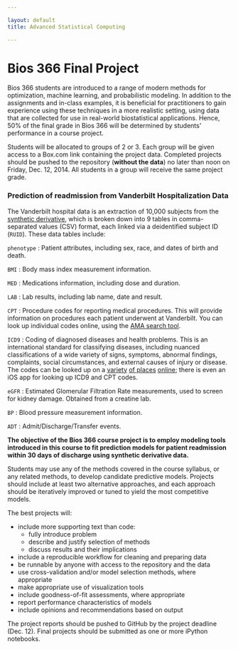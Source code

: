 ```yaml
---

layout: default
title: Advanced Statistical Computing

---
```


# Bios 366 Final Project

Bios 366 students are introduced to a range of modern methods for optimization, machine learning, and probabilistic modeling. In addition to the assignments and in-class examples, it is beneficial for practitioners to gain experience using these techniques in a more realistic setting, using data that are collected for use in real-world biostatistical applications. Hence, 50% of the final grade in Bios 366 will be determined by students' performance in a course project.

Students will be allocated to groups of 2 or 3. Each group will be given access to a Box.com link containing the project data. Completed projects should be pushed to the repository (**without the data**) no later than noon on Friday, Dec. 12, 2014. All students in a group will receive the same project grade.

### Prediction of readmission from Vanderbilt Hospitalization Data

The Vanderbilt hospital data is an extraction of 10,000 subjects from the [synthetic derivative](https://victr.vanderbilt.edu/pub/biovu/), which is broken down into 9 tables in comma-separated values (CSV) format, each linked via a deidentified subject ID (`RUID`). These data tables include:

`phenotype`
: Patient attributes, including sex, race, and dates of birth and death.  

`BMI`
: Body mass index measurement information.

`MED`
: Medications information, including dose and duration.

`LAB`
: Lab results, including lab name, date and result.

`CPT`
: Procedure codes for reporting medical procedures. This will provide information on procedures each patient underwent at Vanderbilt. You can look up individual codes online, using the [AMA search tool](https://ocm.ama-assn.org/OCM/CPTRelativeValueSearch.do?submitbutton=accept).

`ICD9`
: Coding of diagnosed diseases and health problems. This is an international standard for classifying diseases, including nuanced classifications of a wide variety of signs, symptoms, abnormal findings, complaints, social circumstances, and external causes of injury or disease. The codes can be looked up on a [variety](http://www.cms.gov/medicare-coverage-database/staticpages/icd-9-code-lookup.aspx) [of places](http://www.wikiwand.com/en/List_of_ICD-9_codes) [online](http://icd9cm.chrisendres.com); there is even an iOS app for looking up ICD9 and CPT codes.

`eGFR`
: Estimated Glomerular Filtration Rate measurements, used to screen for kidney damage. Obtained from a creatine lab.

`BP`
: Blood pressure measurement information.

`ADT`
: Admit/Discharge/Transfer events.


**The objective of the Bios 366 course project is to employ modeling tools introduced in this course to fit prediction models for patient readmission within 30 days of discharge using synthetic derivative data.**

Students may use any of the methods covered in the course syllabus, or any related methods, to develop candidate predictive models. Projects should include at least two alternative approaches, and each approach should be iteratively improved or tuned to yield the most competitive models.

The best projects will:

* include more supporting text than code: 
    + fully introduce problem
    + describe and justify selection of methods
    + discuss results and their implications
* include a reproducible workflow for cleaning and preparing data
* be runnable by anyone with access to the repository and the data
* use cross-validation and/or model selection methods, where appropriate
* make appropriate use of visualization tools
* include goodness-of-fit assessments, where appropriate
* report performance characteristics of models
* include opinions and recommendations based on output

The project reports should be pushed to GitHub by the project deadline (Dec. 12). Final projects should be submitted as one or more iPython notebooks.
